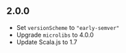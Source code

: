 ## 2.0.0

* Set `versionScheme` to `"early-semver"`
* Upgrade `microlibs` to 4.0.0
* Update Scala.js to 1.7
